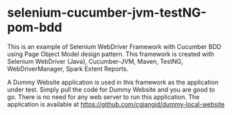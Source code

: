 # selenium-cucumber-jvm-testNG-pom-bdd
This is an example of Selenium WebDriver Framework with Cucumber BDD using Page Object Model design pattern. This framework is created with Selenium WebDriver (Java), Cucumber-JVM, Maven, TestNG, WebDriverManager, Spark Extent Reports.

A Dummy Website application is used in this framework as the application under test. Simply pull the code for Dummy Website and you are good to go. There is no need for any web server to run this application. The application is available at https://github.com/cgjangid/dummy-local-website

